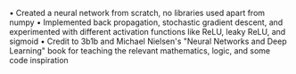 • Created a neural network from scratch, no libraries used apart from numpy
• Implemented back propagation, stochastic gradient descent, and experimented with different activation functions like ReLU, leaky ReLU, and sigmoid
• Credit to 3b1b and Michael Nielsen's "Neural Networks and Deep Learning" book for teaching the relevant mathematics, logic, and some code inspiration

